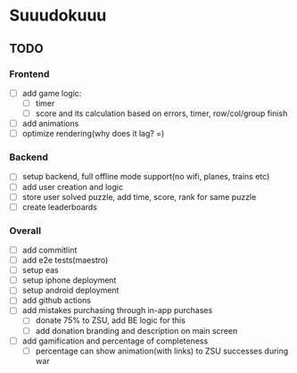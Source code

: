 # Suuudokuuu

## TODO
### Frontend
- [ ] add game logic:
  - [ ] timer
  - [ ] score and its calculation based on errors, timer, row/col/group finish
- [ ] add animations
- [ ] optimize rendering(why does it lag? =)

### Backend
- [ ] setup backend, full offline mode support(no wifi, planes, trains etc)
- [ ] add user creation and logic
- [ ] store user solved puzzle, add time, score, rank for same puzzle
- [ ] create leaderboards

### Overall
- [ ] add commitlint
- [ ] add e2e tests(maestro)
- [ ] setup eas
- [ ] setup iphone deployment
- [ ] setup android deployment
- [ ] add github actions
- [ ] add mistakes purchasing through in-app purchases
  - [ ] donate 75% to ZSU, add BE logic for this
  - [ ] add donation branding and description on main screen
- [ ] add gamification and percentage of completeness
  - [ ] percentage can show animation(with links) to ZSU successes during war
